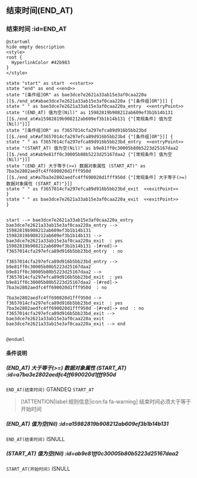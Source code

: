 ## 结束时间(END_AT) <!-- {docsify-ignore-all} -->

   

### 结束时间 :id=END_AT

```plantuml
@startuml
hide empty description
<style>
root {
  HyperlinkColor #42b983
}
</style>

state "start" as start  <<start>>
state "end" as end <<end>>
state "[条件组]OR" as bae3dce7e2621a33ab15e3af0caa220a [[$./end_at#abae3dce7e2621a33ab15e3af0caa220a {"[条件组]OR"}]] {
state " " as bae3dce7e2621a33ab15e3af0caa220a_entry  <<entryPoint>>
state "(END_AT) 值为空(Nil)" as 15982819b908212ab609ef3b1b14b131 [[$./end_at#a15982819b908212ab609ef3b1b14b131 {"[常规条件] 值为空(Nil)"}]]
state "[条件组]OR" as f3657014cfa297efca89d916b5bb23bd [[$./end_at#af3657014cfa297efca89d916b5bb23bd {"[条件组]OR"}]] {
state " " as f3657014cfa297efca89d916b5bb23bd_entry  <<entryPoint>>
state "(START_AT) 值为空(Nil)" as b9e81ff0c30005b80b5223d25167daa2 [[$./end_at#ab9e81ff0c30005b80b5223d25167daa2 {"[常规条件] 值为空(Nil)"}]]
state "(END_AT) 大于等于(>=) 数据对象属性 (START_AT)" as 7ba3e2802aedfc4ff690020d1fff950d [[$./end_at#a7ba3e2802aedfc4ff690020d1fff950d {"[常规条件] 大于等于(>=) 数据对象属性 (START_AT)"}]]
state " " as f3657014cfa297efca89d916b5bb23bd_exit  <<exitPoint>>
}
state " " as bae3dce7e2621a33ab15e3af0caa220a_exit  <<exitPoint>>
}


start --> bae3dce7e2621a33ab15e3af0caa220a_entry 
bae3dce7e2621a33ab15e3af0caa220a_entry --> 15982819b908212ab609ef3b1b14b131 
15982819b908212ab609ef3b1b14b131 --> bae3dce7e2621a33ab15e3af0caa220a_exit  : yes
15982819b908212ab609ef3b1b14b131 -[#red]-> f3657014cfa297efca89d916b5bb23bd_entry  : no

f3657014cfa297efca89d916b5bb23bd_entry --> b9e81ff0c30005b80b5223d25167daa2 
b9e81ff0c30005b80b5223d25167daa2 --> f3657014cfa297efca89d916b5bb23bd_exit  : yes
b9e81ff0c30005b80b5223d25167daa2 -[#red]-> 7ba3e2802aedfc4ff690020d1fff950d  : no

7ba3e2802aedfc4ff690020d1fff950d --> f3657014cfa297efca89d916b5bb23bd_exit  : yes
7ba3e2802aedfc4ff690020d1fff950d -[#red]-> end  : no
f3657014cfa297efca89d916b5bb23bd_exit --> bae3dce7e2621a33ab15e3af0caa220a_exit 
bae3dce7e2621a33ab15e3af0caa220a_exit --> end 


@enduml
```

#### 条件说明

##### (END_AT) 大于等于(>=) 数据对象属性 (START_AT) :id=a7ba3e2802aedfc4ff690020d1fff950d



`END_AT(结束时间)` GTANDEQ  `START_AT`

> [!ATTENTION|label:规则信息|icon:fa fa-warning]
> 结束时间必须大于等于开始时间


##### (END_AT) 值为空(Nil) :id=a15982819b908212ab609ef3b1b14b131



`END_AT(结束时间)` ISNULL 

##### (START_AT) 值为空(Nil) :id=ab9e81ff0c30005b80b5223d25167daa2



`START_AT(开始时间)` ISNULL 






